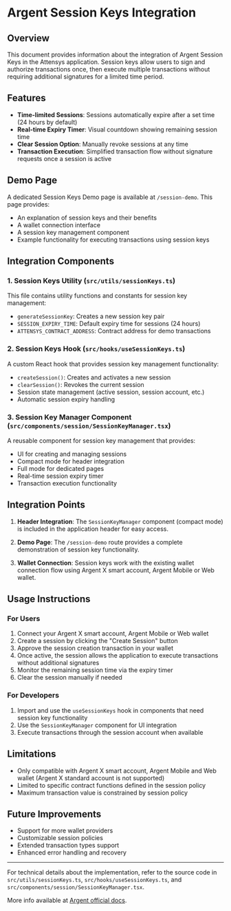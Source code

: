 # Argent Session Keys Integration

## Overview

This document provides information about the integration of Argent Session Keys in the Attensys application. Session keys allow users to sign and authorize transactions once, then execute multiple transactions without requiring additional signatures for a limited time period.

## Features

- **Time-limited Sessions**: Sessions automatically expire after a set time (24 hours by default)
- **Real-time Expiry Timer**: Visual countdown showing remaining session time
- **Clear Session Option**: Manually revoke sessions at any time
- **Transaction Execution**: Simplified transaction flow without signature requests once a session is active

## Demo Page

A dedicated Session Keys Demo page is available at `/session-demo`. This page provides:

- An explanation of session keys and their benefits
- A wallet connection interface
- A session key management component
- Example functionality for executing transactions using session keys

## Integration Components

### 1. Session Keys Utility (`src/utils/sessionKeys.ts`)

This file contains utility functions and constants for session key management:

- `generateSessionKey`: Creates a new session key pair
- `SESSION_EXPIRY_TIME`: Default expiry time for sessions (24 hours)
- `ATTENSYS_CONTRACT_ADDRESS`: Contract address for demo transactions

### 2. Session Keys Hook (`src/hooks/useSessionKeys.ts`)

A custom React hook that provides session key management functionality:

- `createSession()`: Creates and activates a new session
- `clearSession()`: Revokes the current session
- Session state management (active session, session account, etc.)
- Automatic session expiry handling

### 3. Session Key Manager Component (`src/components/session/SessionKeyManager.tsx`)

A reusable component for session key management that provides:

- UI for creating and managing sessions
- Compact mode for header integration
- Full mode for dedicated pages
- Real-time session expiry timer
- Transaction execution functionality

## Integration Points

1. **Header Integration**: The `SessionKeyManager` component (compact mode) is included in the application header for easy access.

2. **Demo Page**: The `/session-demo` route provides a complete demonstration of session key functionality.

3. **Wallet Connection**: Session keys work with the existing wallet connection flow using Argent X smart account, Argent Mobile or Web wallet.

## Usage Instructions

### For Users

1. Connect your Argent X smart account, Argent Mobile or Web wallet 
2. Create a session by clicking the "Create Session" button
3. Approve the session creation transaction in your wallet
4. Once active, the session allows the application to execute transactions without additional signatures
5. Monitor the remaining session time via the expiry timer
6. Clear the session manually if needed

### For Developers

1. Import and use the `useSessionKeys` hook in components that need session key functionality
2. Use the `SessionKeyManager` component for UI integration
3. Execute transactions through the session account when available

## Limitations

- Only compatible with Argent X smart account, Argent Mobile and Web wallet (Argent X standard account is not supported)
- Limited to specific contract functions defined in the session policy
- Maximum transaction value is constrained by session policy

## Future Improvements

- Support for more wallet providers
- Customizable session policies
- Extended transaction types support
- Enhanced error handling and recovery

---

For technical details about the implementation, refer to the source code in `src/utils/sessionKeys.ts`, `src/hooks/useSessionKeys.ts`, and `src/components/session/SessionKeyManager.tsx`. 

More info available at [Argent official docs](https://docs.argent.xyz/aa-use-cases/session-keys).
